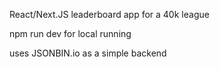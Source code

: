 React/Next.JS leaderboard app for a 40k league

npm run dev for local running

uses JSONBIN.io as a simple backend